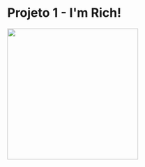 # Projeto 1 - I'm Rich!

<img src="https://user-images.githubusercontent.com/43016358/139163422-95ea73d3-119f-4792-bf78-199abdfc24f2.png" width="300px"/>



